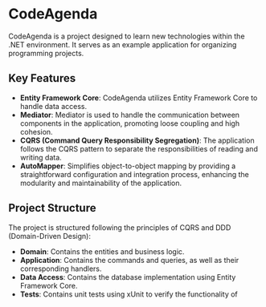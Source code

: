 # CodeAgenda

CodeAgenda is a project designed to learn new technologies within the .NET environment. It serves as an example application for organizing programming projects.

## Key Features

- **Entity Framework Core**: CodeAgenda utilizes Entity Framework Core to handle data access.
- **Mediator**: Mediator is used to handle the communication between components in the application, promoting loose coupling and high cohesion.
- **CQRS (Command Query Responsibility Segregation)**: The application follows the CQRS pattern to separate the responsibilities of reading and writing data.
- **AutoMapper**: Simplifies object-to-object mapping by providing a straightforward configuration and integration process, enhancing the modularity and maintainability of the application.

## Project Structure

The project is structured following the principles of CQRS and DDD (Domain-Driven Design):

- **Domain**: Contains the entities and business logic.
- **Application**: Contains the commands and queries, as well as their corresponding handlers.
- **Data Access**: Contains the database implementation using Entity Framework Core.
- **Tests**: Contains unit tests using xUnit to verify the functionality of 
